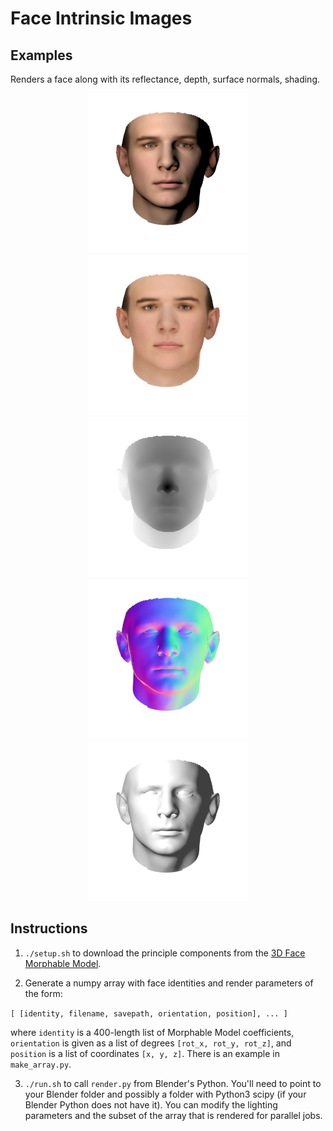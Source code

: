 # Face Intrinsic Images

## Examples
Renders a face along with its reflectance, depth, surface normals, shading. 

<p align="center">
  <img src="output/example/0_composite.png">
  <img src="output/example/0_albedo.png">
  <img src="output/example/0_depth.png">
  <img src="output/example/0_normals.png">
  <img src="output/example/0_shading.png">
</p>

## Instructions
1. `./setup.sh` to download the principle components from the [3D Face Morphable Model](https://www-inst.eecs.berkeley.edu/~cs194-26/fa14/Papers/BlanzVetter99.pdf).

2. Generate a numpy array with face identities and render parameters of the form:

`
[ [identity, filename, savepath, orientation, position], ... ]
`

where `identity` is a 400-length list of Morphable Model coefficients, `orientation` is given as a list of degrees `[rot_x, rot_y, rot_z]`, and `position` is a list of coordinates `[x, y, z]`. There is an example in `make_array.py`.

3. `./run.sh` to call `render.py` from Blender's Python. You'll need to point to your Blender folder and possibly a folder with Python3 scipy (if your Blender Python does not have it). You can modify the lighting parameters and the subset of the array that is rendered for parallel jobs. 
